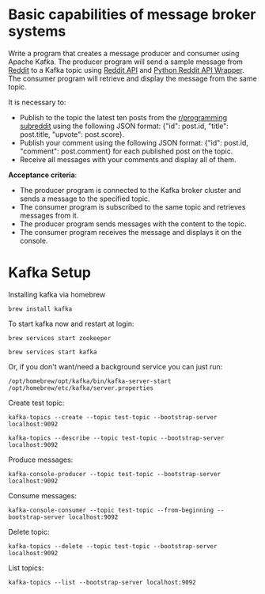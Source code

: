 # Basic capabilities of message broker systems #

Write a program that creates a message producer and consumer using Apache Kafka. 
The producer program will send a sample message from [Reddit](https://www.reddit.com/r/programming/) to a Kafka topic using [Reddit API](https://www.reddit.com/dev/api/) and [Python Reddit API Wrapper](https://praw.readthedocs.io/en/stable/index.html).
The consumer program will retrieve and display the message from the same topic.

It is necessary to:

- Publish to the topic the latest ten posts from the [r/programming subreddit](https://www.reddit.com/r/programming/) using the following JSON format: {"id": post.id, "title": post.title, "upvote": post.score}.
- Publish your comment using the following JSON format: {"id": post.id, "comment": post.comment} for each published post on the topic.
- Receive all messages with your comments and display all of them.

**Acceptance criteria**:

- The producer program is connected to the Kafka broker cluster and sends a message to the specified topic.
- The consumer program is subscribed to the same topic and retrieves messages from it.
- The producer program sends messages with the content to the topic.
- The consumer program receives the message and displays it on the console.

# Kafka Setup #

Installing kafka via homebrew

`brew install kafka`

To start kafka now and restart at login:

`brew services start zookeeper`

`brew services start kafka`

Or, if you don't want/need a background service you can just run:

`/opt/homebrew/opt/kafka/bin/kafka-server-start /opt/homebrew/etc/kafka/server.properties`

Create test topic:

`kafka-topics --create --topic test-topic --bootstrap-server localhost:9092`

`kafka-topics --describe --topic test-topic --bootstrap-server localhost:9092`

Produce messages:

`kafka-console-producer --topic test-topic --bootstrap-server localhost:9092`

Consume messages:

`kafka-console-consumer --topic test-topic --from-beginning --bootstrap-server localhost:9092`

Delete topic:

`kafka-topics --delete --topic test-topic --bootstrap-server localhost:9092`

List topics:

`kafka-topics --list --bootstrap-server localhost:9092`